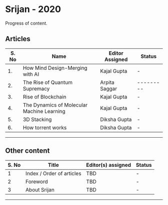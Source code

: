 # Srijan - 2020

Progress of content.

## Articles


| S. No | Name                                      | Editor Assigned |  Status |
|------ |-------------------------------------------|---------------- |---------|
|1.     |How Mind Design-Merging with AI            | Kajal Gupta     |    -    |
|2.     |The Rise of Quantum Supremacy              | Arpita Saggar   |---------|
|3.     |Rise of Blockchain                         | Kajal Gupta     |    -    |
|4.     |The Dynamics of Molecular Machine Learning | Kajal Gupta     |    -    |
|5.     |3D Stacking                                | Diksha Gupta    |    -    |
|6.     |How torrent works                          | Diksha Gupta    |    -    |
---

## Other content

| S. No | Title                     | Editor(s) assigned | Status |
| ----  | ------------------------- | ------------------ | ------ |
| 1     | Index / Order of articles | TBD                | -      |
| 2     | Foreword                  | TBD                | -      |
| 3     | About Srijan              | TBD                | -      |

---


